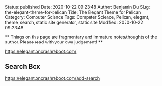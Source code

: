 Status: published
Date: 2020-10-22 09:23:48
Author: Benjamin Du
Slug: the-elegant-theme-for-pelican
Title: The Elegant Theme for Pelican
Category: Computer Science
Tags: Computer Science, Pelican, elegant, theme, search, static site generator, static site
Modified: 2020-10-22 09:23:48

**
Things on this page are fragmentary and immature notes/thoughts of the author.
Please read with your own judgement!
**

https://elegant.oncrashreboot.com/

## Search Box

https://elegant.oncrashreboot.com/add-search
